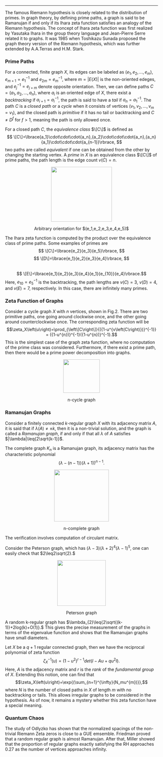 ***
The famous Riemann hypothesis is closely related to the distribution of primes. In graph theory, by defining prime paths, a graph is said to be Ramanujan if and only if its Ihara zeta function satisfies an analogy of the Riemann hypothesis. The concept of Ihara zeta function was first realized by Yasutaka Ihara in the group theory language and Jean-Pierre Serre related it to graphs. It was 1985 when Toshikazu Sunada proposed the graph theory version of the Riemann hypothesis, which was further extended by A.A.Terras and H.M. Stark.

###  Prime Paths
For a connected, finite graph $X$, its edges can be labeled as $(e_1,e_2,...,e_m)$, $e_{m+1}=e_1^{-1}$ and $e_{2m}=e_m^{-1}$, where $m=|E(X)|$ is the non-oriented edeges, and $e_j^{-1}=e_{j+m}$ denote opposite orientation. Then, we can define paths $C=(a_1,a_2,...,a_n)$, where $a_i$ is an oriented edge of $X$, there exist a $backtracking$ if $a_{i+1}=a_i^{-1}$, the path is said to have a $tail$ if $a_{n}=a_1^{-1}$. The path $C$ is a $closed$ $path$ or a $cycle$ when it consists of vertices $(v_1,v_2,...,v_m=v_1)$, and the closed path is $primitive$ if it has no tail or backtracking and $C\neq{D^f}$ for $f>{1}$, meaning the path is only allowed once.

For a closed path $C$, the $equivalence$ $class$ $\[C\]$ is defined as 
$$ \[C\]=\lbrace{a_1}\cdot\cdot\cdot{a_n},{a_2}\cdot\cdot\cdot{a_n},{a_n}{a_1}\cdot\cdot\cdot{a_{n-1}}\rbrace, $$
two paths are called $equivalent$ if one can be obtained from the other by changing the starting vertex. 
A $prime$ in $X$ is an equivalence class $\[C\]$ of prime paths, the path length is the edge count $v(C)=n$.

<p align="center"><img src= "https://user-images.githubusercontent.com/66701331/187326050-c8d93df8-d35c-4b4f-a9e4-c5ef29b08945.png" width="200" height="180"> <p/>
<p align="center"> Arbitrary orientation for $(e_1,e_2,e_3,e_4,e_5)$ </p>

The Ihara zeta function is computed by the product over the equivalence class of prime paths. Some examples of primes are 
$$ \[C\]=\lbrace{e_2}{e_3}{e_5}\rbrace, $$ 
$$ \[D\]=\lbrace{e_1}{e_2}{e_3}{e_4}\rbrace, $$  
$$ \[E\]=\lbrace{e_1}{e_2}{e_3}{e_4}{e_1}{e_{10}}{e_4}\rbrace.$$ 
Here, $e_10={e_5}^{-1}$ is the backtracking, the path lengths are $v(C)=3$, $v(D)=4$, and $v(E)=7$, respectively. In this case, there are infinitely many primes.

### Zeta Function of Graphs
Consider a cycle graph $X$ with $n$ vertices, shown in Fig.2. There are two primitive paths, one going around clockwise once, and the other going around counterclockwise once. The corresponding zeta function will be 
$$\zeta_X\left(u\right)=\prod_{\left\[C\right\]}{({1-u^{v\left(C\right)})}^{-1}} = ({1-u^{n})}^{-1}({1-u^{n})}^{-1}.$$
This is the simplest case of the graph zeta function, where no computation of the prime class was considered. Furthermore, if there exist a prime path, then there would be a prime power decomposition into graphs.

<p align="center"><img src= "https://user-images.githubusercontent.com/66701331/187325623-ef6c34c3-656e-4ffc-b173-2135757965ce.png" width="120" height="110"> <p/>
<p align="center"> n-cycle graph</p>

### Ramanujan Graphs
Consider a finitely connected $k$-regular graph $X$ with its adjacency matrix $A$, it is said that if $\lambda(A)\neq{\pm{k}}$, then it is a non-trivial solution, and the graph is called a $Ramanujan$ $graph$, if and only if that all $\lambda$ of $A$ satisfies $|\lambda|\leq{2\sqrt{k-1}}$.
<p/>

The complete graph $K_n$ is a Ramanujan graph, its adjacency matrix has the characteristic polynomial
$$(\lambda-(n-1))(\lambda+1))^{n-1}.$$
<p align="center"><img src= "https://user-images.githubusercontent.com/66701331/187332359-5131ca2b-bc71-433d-a76d-bc8fb6b393c3.PNG" width="180" height="170"> <p/>
<p align="center"> n-complete graph </p>
The verification involves computation of circulant matrix.
<p/>

Consider the Peterson graph, which has $(\lambda-3)(\lambda+2)^4(\lambda-1)^5,$ one can easily check that $2\leq2\sqrt{2}.$
<p align="center"><img src= "https://user-images.githubusercontent.com/66701331/187332360-47bc5e53-13f1-4ae0-b65d-4d5817294e7e.png" width="160" height="150"> <p/>
<p align="center"> Peterson graph </p>

A random k-regular graph has $\lambda_{2}\leq{2\sqrt{(k-1)}+2log(k)+O(1)}.$ This gives the precise measurement of the graphs in terms of the eigenvalue function and shows that the Ramanujan graphs have small diameters.

Let $X$ be a $q+1$ regular connected graph,
then we have the reciprocal polynomial of zeta function 
$$\zeta_X^{-1}\left(u\right)=\left(1-u^2\right)^{r-1}det\left(I-Au+qu^2I\right).$$
Here, $A$ is the adjacency matrix and $r$ is the $rank$ of the $fundamental$ $group$ of $X$. Extending this notion, one can find that 
$$\zeta_X\left(u\right)=\exp{(\sum_{n=1}^{\infty}{N_mu^{m})}},$$
where $N$ is the number of closed paths in $X$ of length $m$ with no backtracking or tails. This allows irregular graphs to be considered in the hypothesis. As of now, it remains a mystery whether this zeta function have a special meaning.

### Quantum Chaos
The study of Odlyzko has shown that the normalized spacings of the non-trivial Riemann Zeta zeros is close to a GUE emsemble. 
Friedman proved that a random regular graph is almost Ramanujan. After that, Miller showed that the proportion of regular graphs exactly satisfying the RH approaches 0.27 as the number of vertices approaches infinity.
<p/>

<p/>
<script type="text/javascript" charset="utf-8" src=" https://cdn.mathjax.org/mathjax/latest/MathJax.js?config=TeX-AMS-MML_HTMLorMML, https://vincenttam.github.io/javascripts/MathJaxLocal.js"></script>
